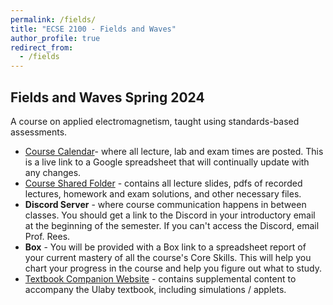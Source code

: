 ```yaml
---
permalink: /fields/
title: "ECSE 2100 - Fields and Waves"
author_profile: true
redirect_from: 
  - /fields
---
```


## Fields and Waves Spring 2024

A course on applied electromagnetism, taught using standards-based assessments.

* [Course Calendar](https://docs.google.com/spreadsheets/d/18FK5ADgI3jY0-l6Gaq4C-aBn5ZRL7ux0PgevTzNlnSs/edit?usp=sharing)- where all lecture, lab and exam times are posted.  This is a live link to a Google spreadsheet that will continually update with any changes.
* [Course Shared Folder](https://u.pcloud.link/publink/show?code=kZ9mak0ZinA9oxqwzeYFw5wohymoj4z4H4Fk) - contains all lecture slides, pdfs of recorded lectures, homework and exam solutions, and other necessary files.
* **Discord Server** - where course communication happens in between classes.  You should get a link to the Discord in your introductory email at the beginning of the semester.  If you can't access the Discord, email Prof. Rees.
* **Box** - You will be provided with a Box link to a spreadsheet report of your current mastery of all the course's Core Skills. This will help you chart your progress in the course and help you figure out what to study.
* [Textbook Companion Website](https://em8e.eecs.umich.edu/) - contains supplemental content to accompany the Ulaby textbook, including simulations / applets.
